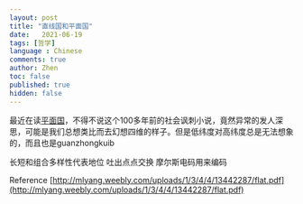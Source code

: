 ```yaml
---
layout: post
title: "直线国和平面国"
date:   2021-06-19
tags: [哲学]
language : Chinese
comments: true
author: Zhen
toc: false
published: true
hidden: false
---
```

最近在读[平面国](https://zh.wikipedia.org/wiki/%E5%B9%B3%E9%9D%A2%E5%9C%8B)，不得不说这个100多年前的社会讽刺小说，竟然异常的发人深思，可能是我们总想类比而去幻想四维的样子。但是低纬度对高纬度总是无法想象的，而且也是guanzhongkuib


长短和组合多样性代表地位
吐出点点交换
摩尔斯电码用来编码

Reference
[http://mlyang.weebly.com/uploads/1/3/4/4/13442287/flat.pdf](http://mlyang.weebly.com/uploads/1/3/4/4/13442287/flat.pdf)
<!--stackedit_data:
eyJoaXN0b3J5IjpbLTc5MTM3OTg4Miw1MDk5NzM5NjgsODA2Nj
Q5NDksMTg2ODU0NjgzOV19
-->